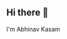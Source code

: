 ## Hi there 👋

I'm Abhinav Kasam
<!--
**abhikasam/abhikasam** is a ✨ _special_ ✨ repository because its `README.md` (this file) appears on your GitHub profile.

Here are some ideas to get you started:
Hello, this is Abhinav Kasam.
- 🔭 I’m currently working on ...
- 🌱 I’m currently learning ...
- 👯 I’m looking to collaborate on ...
- 🤔 I’m looking for help with ...
- 💬 Ask me about ...
- 📫 How to reach me: ...
- 😄 Pronouns: ...
- ⚡ Fun fact: ...
-->
